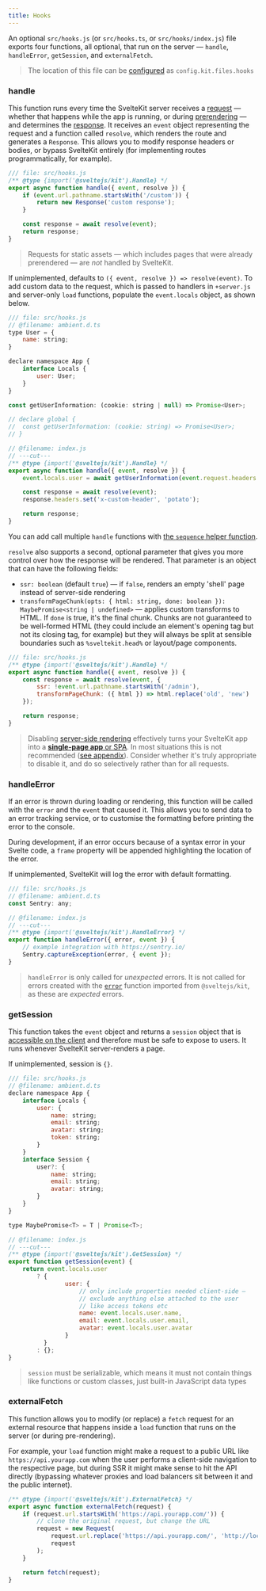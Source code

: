 ```yaml
---
title: Hooks
---
```


An optional `src/hooks.js` (or `src/hooks.ts`, or `src/hooks/index.js`) file exports four functions, all optional, that run on the server — `handle`, `handleError`, `getSession`, and `externalFetch`.

> The location of this file can be [configured](/docs/configuration) as `config.kit.files.hooks`

### handle

This function runs every time the SvelteKit server receives a [request](/docs/web-standards#fetch-apis-request) — whether that happens while the app is running, or during [prerendering](/docs/page-options#prerender) — and determines the [response](/docs/web-standards#fetch-apis-response). It receives an `event` object representing the request and a function called `resolve`, which renders the route and generates a `Response`. This allows you to modify response headers or bodies, or bypass SvelteKit entirely (for implementing routes programmatically, for example).

```js
/// file: src/hooks.js
/** @type {import('@sveltejs/kit').Handle} */
export async function handle({ event, resolve }) {
	if (event.url.pathname.startsWith('/custom')) {
		return new Response('custom response');
	}

	const response = await resolve(event);
	return response;
}
```

> Requests for static assets — which includes pages that were already prerendered — are _not_ handled by SvelteKit.

If unimplemented, defaults to `({ event, resolve }) => resolve(event)`. To add custom data to the request, which is passed to handlers in `+server.js` and server-only `load` functions, populate the `event.locals` object, as shown below.

```js
/// file: src/hooks.js
// @filename: ambient.d.ts
type User = {
	name: string;
}

declare namespace App {
	interface Locals {
		user: User;
	}
}

const getUserInformation: (cookie: string | null) => Promise<User>;

// declare global {
// 	const getUserInformation: (cookie: string) => Promise<User>;
// }

// @filename: index.js
// ---cut---
/** @type {import('@sveltejs/kit').Handle} */
export async function handle({ event, resolve }) {
	event.locals.user = await getUserInformation(event.request.headers.get('cookie'));

	const response = await resolve(event);
	response.headers.set('x-custom-header', 'potato');

	return response;
}
```

You can add call multiple `handle` functions with [the `sequence` helper function](/docs/modules#sveltejs-kit-hooks).

`resolve` also supports a second, optional parameter that gives you more control over how the response will be rendered. That parameter is an object that can have the following fields:

- `ssr: boolean` (default `true`) — if `false`, renders an empty 'shell' page instead of server-side rendering
- `transformPageChunk(opts: { html: string, done: boolean }): MaybePromise<string | undefined>` — applies custom transforms to HTML. If `done` is true, it's the final chunk. Chunks are not guaranteed to be well-formed HTML (they could include an element's opening tag but not its closing tag, for example) but they will always be split at sensible boundaries such as `%sveltekit.head%` or layout/page components.

```js
/// file: src/hooks.js
/** @type {import('@sveltejs/kit').Handle} */
export async function handle({ event, resolve }) {
	const response = await resolve(event, {
		ssr: !event.url.pathname.startsWith('/admin'),
		transformPageChunk: ({ html }) => html.replace('old', 'new')
	});

	return response;
}
```

> Disabling [server-side rendering](/docs/appendix#ssr) effectively turns your SvelteKit app into a [**single-page app** or SPA](/docs/appendix#csr-and-spa). In most situations this is not recommended ([see appendix](/docs/appendix#ssr)). Consider whether it's truly appropriate to disable it, and do so selectively rather than for all requests.

### handleError

If an error is thrown during loading or rendering, this function will be called with the `error` and the `event` that caused it. This allows you to send data to an error tracking service, or to customise the formatting before printing the error to the console.

During development, if an error occurs because of a syntax error in your Svelte code, a `frame` property will be appended highlighting the location of the error.

If unimplemented, SvelteKit will log the error with default formatting.

```js
/// file: src/hooks.js
// @filename: ambient.d.ts
const Sentry: any;

// @filename: index.js
// ---cut---
/** @type {import('@sveltejs/kit').HandleError} */
export function handleError({ error, event }) {
	// example integration with https://sentry.io/
	Sentry.captureException(error, { event });
}
```

> `handleError` is only called for _unexpected_ errors. It is not called for errors created with the [`error`](/docs/modules#sveltejs-kit-error) function imported from `@sveltejs/kit`, as these are _expected_ errors.

### getSession

This function takes the `event` object and returns a `session` object that is [accessible on the client](/docs/modules#$app-stores) and therefore must be safe to expose to users. It runs whenever SvelteKit server-renders a page.

If unimplemented, session is `{}`.

```js
/// file: src/hooks.js
// @filename: ambient.d.ts
declare namespace App {
	interface Locals {
		user: {
			name: string;
			email: string;
			avatar: string;
			token: string;
		}
	}
	interface Session {
		user?: {
			name: string;
			email: string;
			avatar: string;
		}
	}
}

type MaybePromise<T> = T | Promise<T>;

// @filename: index.js
// ---cut---
/** @type {import('@sveltejs/kit').GetSession} */
export function getSession(event) {
	return event.locals.user
		? {
				user: {
					// only include properties needed client-side —
					// exclude anything else attached to the user
					// like access tokens etc
					name: event.locals.user.name,
					email: event.locals.user.email,
					avatar: event.locals.user.avatar
				}
		  }
		: {};
}
```

> `session` must be serializable, which means it must not contain things like functions or custom classes, just built-in JavaScript data types

### externalFetch

This function allows you to modify (or replace) a `fetch` request for an external resource that happens inside a `load` function that runs on the server (or during pre-rendering).

For example, your `load` function might make a request to a public URL like `https://api.yourapp.com` when the user performs a client-side navigation to the respective page, but during SSR it might make sense to hit the API directly (bypassing whatever proxies and load balancers sit between it and the public internet).

```js
/** @type {import('@sveltejs/kit').ExternalFetch} */
export async function externalFetch(request) {
	if (request.url.startsWith('https://api.yourapp.com/')) {
		// clone the original request, but change the URL
		request = new Request(
			request.url.replace('https://api.yourapp.com/', 'http://localhost:9999/'),
			request
		);
	}

	return fetch(request);
}
```
